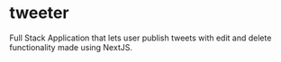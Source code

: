 # tweeter
Full Stack Application that lets user publish tweets with edit and delete functionality made using NextJS.
